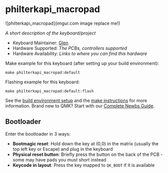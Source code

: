 # philterkapi_macropad

![philterkapi_macropad](imgur.com image replace me!)

*A short description of the keyboard/project*

* Keyboard Maintainer: [Glen](https://github.com/PhilterKapi)
* Hardware Supported: *The PCBs, controllers supported*
* Hardware Availability: *Links to where you can find this hardware*

Make example for this keyboard (after setting up your build environment):

    make philterkapi_macropad:default

Flashing example for this keyboard:

    make philterkapi_macropad:default:flash

See the [build environment setup](https://docs.qmk.fm/#/getting_started_build_tools) and the [make instructions](https://docs.qmk.fm/#/getting_started_make_guide) for more information. Brand new to QMK? Start with our [Complete Newbs Guide](https://docs.qmk.fm/#/newbs).

## Bootloader

Enter the bootloader in 3 ways:

* **Bootmagic reset**: Hold down the key at (0,0) in the matrix (usually the top left key or Escape) and plug in the keyboard
* **Physical reset button**: Briefly press the button on the back of the PCB - some may have pads you must short instead
* **Keycode in layout**: Press the key mapped to `QK_BOOT` if it is available

